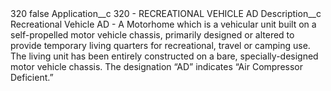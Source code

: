 <?xml version="1.0" encoding="UTF-8"?>
<CustomMetadata xmlns="http://soap.sforce.com/2006/04/metadata" xmlns:xsi="http://www.w3.org/2001/XMLSchema-instance" xmlns:xsd="http://www.w3.org/2001/XMLSchema">
    <label>320</label>
    <protected>false</protected>
    <values>
        <field>Application__c</field>
        <value xsi:type="xsd:string">320 - RECREATIONAL VEHICLE AD</value>
    </values>
    <values>
        <field>Description__c</field>
        <value xsi:type="xsd:string">Recreational Vehicle AD - A Motorhome which is a vehicular unit built on a self-propelled motor vehicle chassis, primarily designed or altered to provide temporary living quarters for recreational, travel or camping use. The living unit has been entirely constructed on a bare, specially-designed motor vehicle chassis. The designation “AD” indicates “Air Compressor Deficient.”</value>
    </values>
</CustomMetadata>
